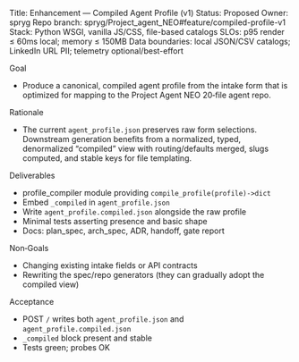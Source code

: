 Title: Enhancement — Compiled Agent Profile (v1)
Status: Proposed
Owner: spryg
Repo branch: spryg/Project_agent_NEO#feature/compiled-profile-v1
Stack: Python WSGI, vanilla JS/CSS, file-based catalogs
SLOs: p95 render ≤ 60ms local; memory ≤ 150MB
Data boundaries: local JSON/CSV catalogs; LinkedIn URL PII; telemetry optional/best-effort

Goal
- Produce a canonical, compiled agent profile from the intake form that is optimized for mapping to the Project Agent NEO 20‑file agent repo.

Rationale
- The current `agent_profile.json` preserves raw form selections. Downstream generation benefits from a normalized, typed, denormalized “compiled” view with routing/defaults merged, slugs computed, and stable keys for file templating.

Deliverables
- profile_compiler module providing `compile_profile(profile)->dict`
- Embed `_compiled` in `agent_profile.json`
- Write `agent_profile.compiled.json` alongside the raw profile
- Minimal tests asserting presence and basic shape
- Docs: plan_spec, arch_spec, ADR, handoff, gate report

Non‑Goals
- Changing existing intake fields or API contracts
- Rewriting the spec/repo generators (they can gradually adopt the compiled view)

Acceptance
- POST `/` writes both `agent_profile.json` and `agent_profile.compiled.json`
- `_compiled` block present and stable
- Tests green; probes OK

